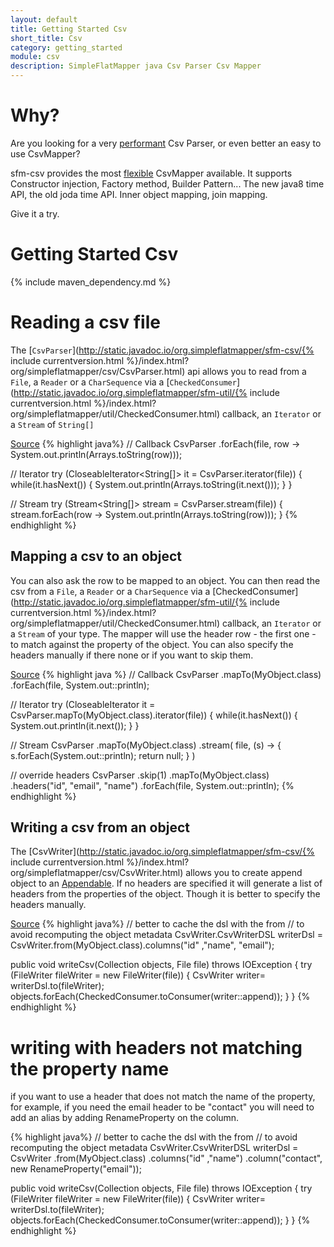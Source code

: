 ```yaml
---
layout: default
title: Getting Started Csv
short_title: Csv
category: getting_started
module: csv
description: SimpleFlatMapper java Csv Parser Csv Mapper
---
```


# Why?

Are you looking for a very [performant](http://simpleflatmapper.org/12-csv-performance.html) Csv Parser, 
or even better an easy to use CsvMapper? 

sfm-csv provides the most [flexible](0201-property-mapping.html) CsvMapper available. 
It supports Constructor injection, Factory method, Builder Pattern... The new java8 time API, the old joda time API.
Inner object mapping, join mapping.
 
Give it a try.
 
# Getting Started Csv

{% include maven_dependency.md %}

# Reading a csv file

The [`CsvParser`](http://static.javadoc.io/org.simpleflatmapper/sfm-csv/{% include currentversion.html %}/index.html?org/simpleflatmapper/csv/CsvParser.html) api allows you to read from a `File`, a `Reader` or a `CharSequence`
via a [`CheckedConsumer`](http://static.javadoc.io/org.simpleflatmapper/sfm-util/{% include currentversion.html %}/index.html?org/simpleflatmapper/util/CheckedConsumer.html) callback, 
an `Iterator` or a `Stream` of `String[]`

[Source](https://github.com/arnaudroger/SimpleFlatMapper/blob/master/sfm-csv/src/test/java/org/simpleflatmapper/csv/test/samples/GettingStartedCsv_csvParser.java)
{% highlight java%}
// Callback
CsvParser
        .forEach(file, row -> System.out.println(Arrays.toString(row)));

// Iterator
try (CloseableIterator<String[]> it = CsvParser.iterator(file)) {
    while(it.hasNext()) {
        System.out.println(Arrays.toString(it.next()));
    }
}

// Stream
try (Stream<String[]> stream = CsvParser.stream(file)) {
    stream.forEach(row -> System.out.println(Arrays.toString(row)));
}
{% endhighlight %}

## Mapping a csv to an object

You can also ask the row to be mapped to an object. You can then read the csv from a `File`, a `Reader` 
or a `CharSequence` via a [CheckedConsumer](http://static.javadoc.io/org.simpleflatmapper/sfm-util/{% include currentversion.html %}/index.html?org/simpleflatmapper/util/CheckedConsumer.html) callback, 
an `Iterator` or a `Stream` of your type.
The mapper will use the header row - the first one - to match against the property of the object. You can also specify the headers
manually if there none or if you want to skip them.

[Source](https://github.com/arnaudroger/SimpleFlatMapper/blob/master/sfm-csv/src/test/java/org/simpleflatmapper/csv/test/samples/GettingStartedCsv_csvMapper.java)
{% highlight java %}
// Callback
CsvParser
        .mapTo(MyObject.class)
        .forEach(file, System.out::println);

// Iterator
try (CloseableIterator<MyObject> it =
             CsvParser.mapTo(MyObject.class).iterator(file)) {
    while(it.hasNext()) {
        System.out.println(it.next());
    }
}

// Stream
CsvParser
        .mapTo(MyObject.class)
        .stream(
            file, 
            (s) -> { s.forEach(System.out::println); return null; }
        )

// override headers
CsvParser
        .skip(1)
        .mapTo(MyObject.class)
        .headers("id", "email", "name")
        .forEach(file, System.out::println);
{% endhighlight %}


## Writing a csv from an object

The [CsvWriter](http://static.javadoc.io/org.simpleflatmapper/sfm-csv/{% include currentversion.html %}/index.html?org/simpleflatmapper/csv/CsvWriter.html) allows you to create append object to an [Appendable](https://docs.oracle.com/javase/8/docs/api/index.html?java/lang/Appendable.html).
If no headers are specified it will generate a list of headers from the properties of the object. Though it is
better to specify the headers manually.

[Source](https://github.com/arnaudroger/SimpleFlatMapper/blob/master/sfm-csv/src/test/java/org/simpleflatmapper/csv/test/samples/GettingStartedCsv_csvWriter.java)
{% highlight java%}
// better to cache the dsl with the from 
// to avoid recomputing the object metadata
CsvWriter.CsvWriterDSL<MyObject> writerDsl =
    CsvWriter.from(MyObject.class).columns("id" ,"name", "email");

public void writeCsv(Collection<MyObject> objects, File file) 
                                                throws IOException {
    try (FileWriter fileWriter = new FileWriter(file)) {
        CsvWriter<MyObject> writer=
                writerDsl.to(fileWriter);
        objects.forEach(CheckedConsumer.toConsumer(writer::append));
    }
}
{% endhighlight %}

# writing with headers not matching the property name

if you want to use a header that does not match the name of the property,
for example, if you need the email header to be "contact" you will need to 
add an alias by adding RenameProperty on the column.

{% highlight java%}
// better to cache the dsl with the from 
// to avoid recomputing the object metadata
CsvWriter.CsvWriterDSL<MyObject> writerDsl =
    CsvWriter
        .from(MyObject.class)
        .columns("id" ,"name")
        .column("contact", new RenameProperty("email"));

public void writeCsv(Collection<MyObject> objects, File file) 
                                                throws IOException {
    try (FileWriter fileWriter = new FileWriter(file)) {
        CsvWriter<MyObject> writer=
                writerDsl.to(fileWriter);
        objects.forEach(CheckedConsumer.toConsumer(writer::append));
    }
}
{% endhighlight %}